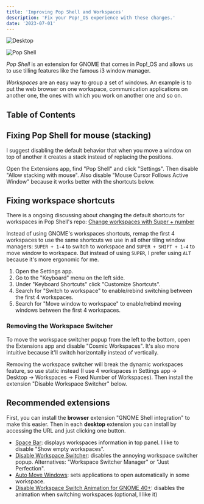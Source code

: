 ```yaml
---
title: 'Improving Pop Shell and Workspaces'
description: 'Fix your Pop!_OS experience with these changes.'
date: '2023-07-01'
---
```


![Desktop](/images/improving-pop-shell-workspaces/desktop.jpg)

![Pop Shell](/images/improving-pop-shell-workspaces/pop-shell.jpg)

<dfn>Pop Shell</dfn> is an extension for GNOME that comes in Pop!_OS and allows us to use tilling features like the famous i3 window manager.

<dfn>Workspaces</dfn> are an easy way to group a set of windows. An example is to put the web browser on one workspace, communication applications on another one, the ones with which you work on another one and so on.

## Table of Contents

## Fixing Pop Shell for mouse (stacking)

I suggest disabling the default behavior that when you move a window on top of another it creates a stack instead of replacing the positions.

Open the Extensions app, find "Pop Shell" and click "Settings". Then disable "Allow stacking with mouse". Also disable "Mouse Cursor Follows Active Window" because it works better with the shortcuts below.

## Fixing workspace shortcuts

There is a ongoing discussing about changing the default shortcuts for workspaces in Pop Shell's repo: [Change workspaces with Super + number](https://github.com/pop-os/shell/issues/142)

Instead of using GNOME's workspaces shortcuts, remap the first 4 workspaces to use the same shortcuts we use in all other tiling window managers: `SUPER + 1-4` to switch to workspace and `SUPER + SHIFT + 1-4` to move window to workspace. But instead of using `SUPER`, I prefer using `ALT` because it's more ergonomic for me.

1. Open the Settings app.
2. Go to the "Keyboard" menu on the left side.
3. Under "Keyboard Shortcuts" click "Customize Shortcuts".
4. Search for "Switch to workspace" to enable/rebind switching between the first 4 workspaces.
5. Search for "Move window to workspace" to enable/rebind moving windows between the first 4 workspaces.

### Removing the Workspace Switcher

To move the workspace switcher popup from the left to the bottom, open the Extensions app and disable "Cosmic Workspaces". It's also more intuitive because it'll switch horizontally instead of vertically.

Removing the workspace switcher will break the dynamic workspaces feature, so use static instead (I use 4 workspaces in Settings app -> Desktop -> Workspaces -> Fixed Number of Workspaces). Then install the extension "Disable Workspace Switcher" below.

## Recommended extensions

First, you can install the **browser** extension "GNOME Shell integration" to make this easier. Then in each **desktop** extension you can install by accessing the URL and just clicking one button.

- [Space Bar](https://extensions.gnome.org/extension/5090/space-bar/): displays workspaces information in top panel. I like to disable "Show empty workspaces".
- [Disable Workspace Switcher](https://extensions.gnome.org/extension/4980/disable-workspace-switcher/): disables the annoying workspace switcher popup. Alternatives: "Workspace Switcher Manager" or "Just Perfection".
- [Auto Move Windows](https://extensions.gnome.org/extension/16/auto-move-windows/): sets applications to open automatically in some workspace.
- [Disable Workspace Switch Animation for GNOME 40+](https://extensions.gnome.org/extension/4290/disable-workspace-switch-animation-for-gnome-40/): disables the animation when switching workspaces (optional, I like it)
